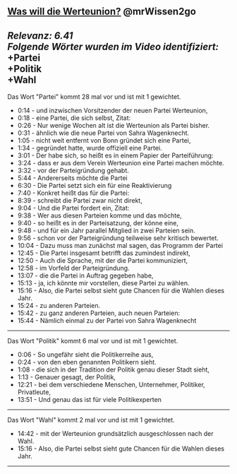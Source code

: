 [**Was will die Werteunion?**](https://youtu.be/ipjl0efaZ7Y?feature=shared)
@mrWissen2go
---
*Relevanz: **6.41***<br>
*Folgende Wörter wurden im Video identifiziert:*<br>
+Partei<br>
+Politik<br>
+Wahl<br>
---
Das Wort "Partei" kommt 28 mal vor und ist mit 1 gewichtet.
+ 0:14 - und inzwischen Vorsitzender der neuen Partei Werteunion, <br>
+ 0:18 - eine Partei, die sich selbst, Zitat: <br>
+ 0:26 - Nur wenige Wochen alt ist die Werteunion als Partei bisher. <br>
+ 0:31 - ähnlich wie die neue Partei von Sahra Wagenknecht. <br>
+ 1:05 - nicht weit entfernt von Bonn gründet sich eine Partei, <br>
+ 1:34 - gegründet hatte, wurde offiziell eine Partei. <br>
+ 3:01 - Der habe sich, so heißt es in einem Papier der Parteiführung: <br>
+ 3:24 - dass er aus dem Verein Werteunion eine Partei machen möchte. <br>
+ 3:32 - vor der Parteigründung gehabt. <br>
+ 5:44 - Andererseits möchte die Partei <br>
+ 6:30 - Die Partei setzt sich ein für eine Reaktivierung <br>
+ 7:40 - Konkret heißt das für die Partei: <br>
+ 8:39 - schreibt die Partei zwar nicht direkt, <br>
+ 9:04 - Und die Partei fordert ein, Zitat: <br>
+ 9:38 - Wer aus diesen Parteien komme und das möchte, <br>
+ 9:40 - so heißt es in der Parteisatzung, der könne eine, <br>
+ 9:48 - und für ein Jahr parallel Mitglied in zwei Parteien sein. <br>
+ 9:56 - schon vor der Parteigründung teilweise sehr kritisch bewertet. <br>
+ 10:04 - Dazu muss man zunächst mal sagen, das Programm der Partei <br>
+ 12:45 - Die Partei insgesamt betrifft das zumindest indirekt, <br>
+ 12:50 - Auch die Sprache, mit der die Partei kommuniziert, <br>
+ 12:58 - im Vorfeld der Parteigründung. <br>
+ 13:07 - die die Partei in Auftrag gegeben habe, <br>
+ 15:13 - ja, ich könnte mir vorstellen, diese Partei zu wählen. <br>
+ 15:16 - Also, die Partei selbst sieht gute Chancen für die Wahlen dieses Jahr. <br>
+ 15:24 - zu anderen Parteien. <br>
+ 15:42 - zu ganz anderen Parteien, auch neuen Parteien: <br>
+ 15:44 - Nämlich einmal zu der Partei von Sahra Wagenknecht <br>
---
Das Wort "Politik" kommt 6 mal vor und ist mit 1 gewichtet.
+ 0:06 - So ungefähr sieht die Politikerreihe aus, <br>
+ 0:24 - von den eben genannten Politikern sieht. <br>
+ 1:08 - die sich in der Tradition der Politik genau dieser Stadt sieht, <br>
+ 1:13 - Genauer gesagt, der Politik, <br>
+ 12:21 - bei dem verschiedene Menschen, Unternehmer, Politiker, Privatleute, <br>
+ 13:51 - Und genau das ist für viele Politikexperten <br>
---
Das Wort "Wahl" kommt 2 mal vor und ist mit 1 gewichtet.
+ 14:42 - mit der Werteunion grundsätzlich ausgeschlossen nach der Wahl. <br>
+ 15:16 - Also, die Partei selbst sieht gute Chancen für die Wahlen dieses Jahr. <br>
---
